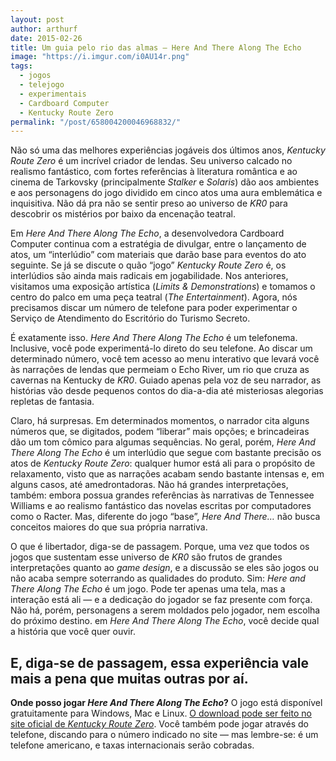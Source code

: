 ```yaml
---
layout: post
author: arthurf
date: 2015-02-26
title: Um guia pelo rio das almas — Here And There Along The Echo
image: "https://i.imgur.com/i0AU14r.png"
tags:
  - jogos
  - telejogo
  - experimentais
  - Cardboard Computer
  - Kentucky Route Zero
permalink: "/post/658004200046968832/"
---
```


Não só uma das melhores experiências jogáveis dos últimos anos, *Kentucky Route Zero* é um incrível criador de lendas. Seu universo calcado no realismo fantástico, com fortes referências à literatura romântica e ao cinema de Tarkovsky (principalmente _Stalker_ e *Solaris*) dão aos ambientes e aos personagens do jogo dividido em cinco atos uma aura emblemática e inquisitiva. Não dá pra não se sentir preso ao universo de _KR0_ para descobrir os mistérios por baixo da encenação teatral.

Em *Here And There Along The Echo*, a desenvolvedora Cardboard Computer continua com a estratégia de divulgar, entre o lançamento de atos, um “interlúdio” com materiais que darão base para eventos do ato seguinte. Se já se discute o quão “jogo” *Kentucky Route Zero* é, os interlúdios são ainda mais radicais em jogabilidade. Nos anteriores, visitamos uma exposição artística (_Limits & Demonstrations_) e tomamos o centro do palco em uma peça teatral (_The Entertainment_). Agora, nós precisamos discar um número de telefone para poder experimentar o Serviço de Atendimento do Escritório do Turismo Secreto.

É exatamente isso. *Here And There Along The Echo* é um telefonema. Inclusive, você pode experimentá-lo direto do seu telefone. Ao discar um determinado número, você tem acesso ao menu interativo que levará você às narrações de lendas que permeiam o Echo River, um rio que cruza as cavernas na Kentucky de *KR0*. Guiado apenas pela voz de seu narrador, as histórias vão desde pequenos contos do dia-a-dia até misteriosas alegorias repletas de fantasia.

Claro, há surpresas. Em determinados momentos, o narrador cita alguns números que, se digitados, podem “liberar” mais opções; e brincadeiras dão um tom cômico para algumas sequências. No geral, porém, *Here And There Along The Echo* é um interlúdio que segue com bastante precisão os atos de *Kentucky Route Zero*: qualquer humor está ali para o propósito de relaxamento, visto que as narrações acabam sendo bastante intensas e, em alguns casos, até amedrontadoras. Não há grandes interpretações, também: embora possua grandes referências às narrativas de Tennessee Williams e ao realismo fantástico das novelas escritas por computadores como o Racter. Mas, diferente do jogo “base”, *Here And There…* não busca conceitos maiores do que sua própria narrativa.

O que é libertador, diga-se de passagem. Porque, uma vez que todos os jogos que sustentam esse universo de *KR0* são frutos de grandes interpretações quanto ao *game design*, e a discussão se eles são jogos ou não acaba sempre soterrando as qualidades do produto. Sim: *Here and There Along The Echo* é um jogo. Pode ter apenas uma tela, mas a interação está ali — e a dedicação do jogador se faz presente com força. Não há, porém, personagens a serem moldados pelo jogador, nem escolha do próximo destino. em *Here And There Along The Echo*, você decide qual a história que você quer ouvir.

E, diga-se de passagem, essa experiência vale mais a pena que muitas outras por aí.
---

**Onde posso jogar *Here And There Along The Echo*?** O jogo está disponível gratuitamente para Windows, Mac e Linux. [O download pode ser feito no site oficial de *Kentucky Route Zero*](http://kentuckyroutezero.com/here-and-there-along-the-echo/ "Here And There Along The Echo"). Você também pode jogar através do telefone, discando para o número indicado no site — mas lembre-se: é um telefone americano, e taxas internacionais serão cobradas.
